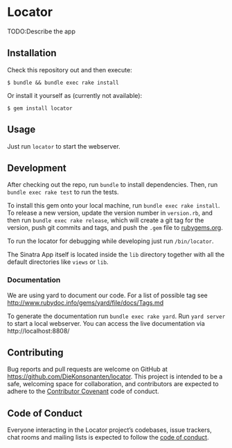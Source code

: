 # Locator

TODO:Describe the app

## Installation

Check this repository out and then execute:

    $ bundle && bundle exec rake install

Or install it yourself as (currently not available):

    $ gem install locator

## Usage

Just run `locator` to start the webserver.

## Development

After checking out the repo, run `bundle` to install dependencies. Then, run `bundle exec rake test` to run the tests.

To install this gem onto your local machine, run `bundle exec rake install`. To release a new version, update the version number in `version.rb`, and then run `bundle exec rake release`, which will create a git tag for the version, push git commits and tags, and push the `.gem` file to [rubygems.org](https://rubygems.org).

To run the locator for debugging while developing just run `/bin/locator`.

The Sinatra App itself is located inside the `lib` directory together with all the default directories like `views` or `lib`.

### Documentation

We are using yard to document our code. For a list of possible tag see http://www.rubydoc.info/gems/yard/file/docs/Tags.md

To generate the documentation run `bundle exec rake yard`. Run `yard server` to start a local webserver. You can access the live documentation via http://localhost:8808/


## Contributing

Bug reports and pull requests are welcome on GitHub at https://github.com/DieKonsonanten/locator. This project is intended to be a safe, welcoming space for collaboration, and contributors are expected to adhere to the [Contributor Covenant](http://contributor-covenant.org) code of conduct.

## Code of Conduct

Everyone interacting in the Locator project’s codebases, issue trackers, chat rooms and mailing lists is expected to follow the [code of conduct](https://github.com/DieKonsonanten/locator/blob/master/CODE_OF_CONDUCT.md).
